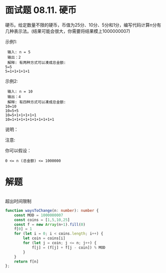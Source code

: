 # 面试题 08.11. 硬币

硬币。给定数量不限的硬币，币值为25分、10分、5分和1分，编写代码计算n分有几种表示法。(结果可能会很大，你需要将结果模上1000000007)

示例1:
```
 输入: n = 5
 输出：2
 解释: 有两种方式可以凑成总金额:
5=5
5=1+1+1+1+1
```
示例2:
```
 输入: n = 10
 输出：4
 解释: 有四种方式可以凑成总金额:
10=10
10=5+5
10=5+1+1+1+1+1
10=1+1+1+1+1+1+1+1+1+1
```
说明：

注意:

你可以假设：
```
0 <= n (总金额) <= 1000000
```


# 解题

```ts
```

超出时间限制
```ts
function waysToChange(n: number): number {
    const MOD = 1000000007
    const coins = [1,5,10,25]
    const f = new Array(n+1).fill(0)
    f[0] = 1
    for (let i = 0; i < coins.length; i++) {
        let coin = coins[i]
        for (let j = coin; j <= n; j++) {
            f[j] = (f[j] + f[j - coin]) % MOD
        }
    }
    return f[n]
};
```